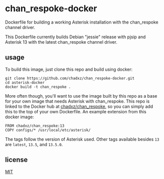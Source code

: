 # chan_respoke-docker
Dockerfile for building a working Asterisk installation with the chan_respoke channel driver.

This Dockerfile currently builds Debian "jessie" release with pjsip and Asterisk 13 with the 
latest chan_respoke channel driver.

## usage

To build this image, just clone this repo and build using docker:

    git clone https://github.com/chadxz/chan_respoke-docker.git
    cd asterisk-docker
    docker build -t chan_respoke .

More often though, you'll want to use the image built by this repo as a base for your 
own image that needs Asterisk with chan_respoke. This repo is linked to the Docker hub at 
[chadxz/chan_respoke][], so you can simply add this to the top of your own Dockerfile. An 
example extension from this docker image:

    FROM chadxz/chan_respoke:13
    COPY configs/* /usr/local/etc/asterisk/

The tags follow the version of Asterisk used. Other tags available besides `13` are 
`latest`, `13.5`, and `13.5.0`.

## license

[MIT](https://github.com/chadxz/chan_respoke-docker/blob/master/LICENSE)

[chadxz/chan_respoke]: https://hub.docker.com/r/chadxz/chan_respoke/

